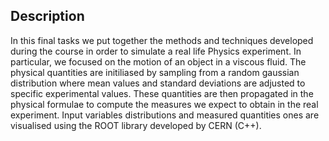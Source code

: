 ## Description
In this final tasks we put together the methods and techniques developed during the course in order to simulate a real life Physics experiment. In particular, we focused on the motion of an object in a viscous fluid. The physical quantities are initiliased by sampling from a random gaussian distribution where mean values and standard deviations are adjusted to specific experimental values. These quantities are then propagated in the physical formulae to compute the measures we expect to obtain in the real experiment. Input variables distributions and measured quantities ones are visualised using the ROOT library developed by CERN (C++).
